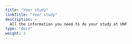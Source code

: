 ```yaml
---
title: "Your study"
linkTitle: "Your study"
description: >
  All the information you need to do your study at UNF
type: "docs"  
weight: 3
---
```


